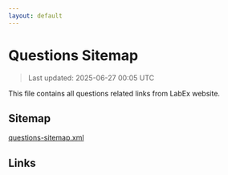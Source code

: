 ```yaml
---
layout: default
---
```


# Questions Sitemap

> Last updated: 2025-06-27 00:05 UTC

This file contains all questions related links from LabEx website.

## Sitemap

[questions-sitemap.xml](https://labex.io/questions-sitemap.xml)

## Links

